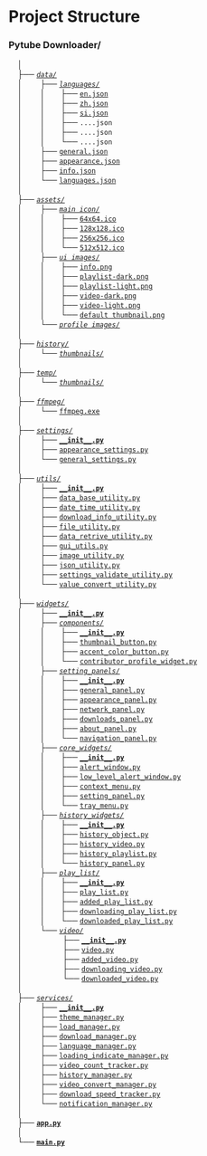 # Project Structure

### Pytube Downloader/<br>
&nbsp;&nbsp;&nbsp;&nbsp;│<br>
&nbsp;&nbsp;&nbsp;&nbsp;├── [_`data/`_](data/)<br>
&nbsp;&nbsp;&nbsp;&nbsp;│    &nbsp;&nbsp;&nbsp;&nbsp;&nbsp;&nbsp;&nbsp;├── [_`languages/`_](data/languages/)<br>
&nbsp;&nbsp;&nbsp;&nbsp;│    &nbsp;&nbsp;&nbsp;&nbsp;&nbsp;&nbsp;&nbsp;│    &nbsp;&nbsp;&nbsp;&nbsp;&nbsp;&nbsp;├── [`en.json`](data/languages/en.json)<br>
&nbsp;&nbsp;&nbsp;&nbsp;│    &nbsp;&nbsp;&nbsp;&nbsp;&nbsp;&nbsp;&nbsp;│    &nbsp;&nbsp;&nbsp;&nbsp;&nbsp;&nbsp;├── [`zh.json`](data/languages/zh.json)<br>
&nbsp;&nbsp;&nbsp;&nbsp;│    &nbsp;&nbsp;&nbsp;&nbsp;&nbsp;&nbsp;&nbsp;│    &nbsp;&nbsp;&nbsp;&nbsp;&nbsp;&nbsp;├── [`si.json`](data/languages/si.json)<br>
&nbsp;&nbsp;&nbsp;&nbsp;│    &nbsp;&nbsp;&nbsp;&nbsp;&nbsp;&nbsp;&nbsp;│    &nbsp;&nbsp;&nbsp;&nbsp;&nbsp;&nbsp;├── `....json`<br>
&nbsp;&nbsp;&nbsp;&nbsp;│    &nbsp;&nbsp;&nbsp;&nbsp;&nbsp;&nbsp;&nbsp;│    &nbsp;&nbsp;&nbsp;&nbsp;&nbsp;&nbsp;├── `....json`<br>
&nbsp;&nbsp;&nbsp;&nbsp;│    &nbsp;&nbsp;&nbsp;&nbsp;&nbsp;&nbsp;&nbsp;│    &nbsp;&nbsp;&nbsp;&nbsp;&nbsp;&nbsp;└── `....json`<br>
&nbsp;&nbsp;&nbsp;&nbsp;│    &nbsp;&nbsp;&nbsp;&nbsp;&nbsp;&nbsp;&nbsp;├── [`general.json`](data/general.json)<br>
&nbsp;&nbsp;&nbsp;&nbsp;│    &nbsp;&nbsp;&nbsp;&nbsp;&nbsp;&nbsp;&nbsp;├── [`appearance.json`](data/appearance.json)<br>
&nbsp;&nbsp;&nbsp;&nbsp;│    &nbsp;&nbsp;&nbsp;&nbsp;&nbsp;&nbsp;&nbsp;├── [`info.json`](data/info.json)<br>
&nbsp;&nbsp;&nbsp;&nbsp;│    &nbsp;&nbsp;&nbsp;&nbsp;&nbsp;&nbsp;&nbsp;└── [`languages.json`](data/languages.json)<br>
&nbsp;&nbsp;&nbsp;&nbsp;│<br>
&nbsp;&nbsp;&nbsp;&nbsp;├── [_`assets/`_](assets/)<br>
&nbsp;&nbsp;&nbsp;&nbsp;│    &nbsp;&nbsp;&nbsp;&nbsp;&nbsp;&nbsp;&nbsp;├── [_`main icon/`_](assets/main%20icon/)<br>
&nbsp;&nbsp;&nbsp;&nbsp;│    &nbsp;&nbsp;&nbsp;&nbsp;&nbsp;&nbsp;&nbsp;│    &nbsp;&nbsp;&nbsp;&nbsp;&nbsp;&nbsp;├── [`64x64.ico`](assets/main%20icon/64x64.ico)<br> 
&nbsp;&nbsp;&nbsp;&nbsp;│    &nbsp;&nbsp;&nbsp;&nbsp;&nbsp;&nbsp;&nbsp;│    &nbsp;&nbsp;&nbsp;&nbsp;&nbsp;&nbsp;├── [`128x128.ico`](assets/main%20icon/128x128.ico)<br> 
&nbsp;&nbsp;&nbsp;&nbsp;│    &nbsp;&nbsp;&nbsp;&nbsp;&nbsp;&nbsp;&nbsp;│    &nbsp;&nbsp;&nbsp;&nbsp;&nbsp;&nbsp;├── [`256x256.ico`](assets/main%20icon/256x256.ico)<br> 
&nbsp;&nbsp;&nbsp;&nbsp;│    &nbsp;&nbsp;&nbsp;&nbsp;&nbsp;&nbsp;&nbsp;│    &nbsp;&nbsp;&nbsp;&nbsp;&nbsp;&nbsp;└── [`512x512.ico`](assets/main%20icon/512x512.ico)<br> 
&nbsp;&nbsp;&nbsp;&nbsp;│    &nbsp;&nbsp;&nbsp;&nbsp;&nbsp;&nbsp;&nbsp;├── [_`ui images/`_](assets/ui%20images/)<br>
&nbsp;&nbsp;&nbsp;&nbsp;│    &nbsp;&nbsp;&nbsp;&nbsp;&nbsp;&nbsp;&nbsp;│    &nbsp;&nbsp;&nbsp;&nbsp;&nbsp;&nbsp;├── [`info.png`](assets/ui%20images/info.png)<br> 
&nbsp;&nbsp;&nbsp;&nbsp;│    &nbsp;&nbsp;&nbsp;&nbsp;&nbsp;&nbsp;&nbsp;│    &nbsp;&nbsp;&nbsp;&nbsp;&nbsp;&nbsp;├── [`playlist-dark.png`](assets/ui%20images/playlist-dark.png)<br> 
&nbsp;&nbsp;&nbsp;&nbsp;│    &nbsp;&nbsp;&nbsp;&nbsp;&nbsp;&nbsp;&nbsp;│    &nbsp;&nbsp;&nbsp;&nbsp;&nbsp;&nbsp;├── [`playlist-light.png`](assets/ui%20images/playlist-light.png)<br> 
&nbsp;&nbsp;&nbsp;&nbsp;│    &nbsp;&nbsp;&nbsp;&nbsp;&nbsp;&nbsp;&nbsp;│    &nbsp;&nbsp;&nbsp;&nbsp;&nbsp;&nbsp;├── [`video-dark.png`](assets/ui%20images/video-dark.png)<br> 
&nbsp;&nbsp;&nbsp;&nbsp;│    &nbsp;&nbsp;&nbsp;&nbsp;&nbsp;&nbsp;&nbsp;│    &nbsp;&nbsp;&nbsp;&nbsp;&nbsp;&nbsp;├── [`video-light.png`](assets/ui%20images/video-light.png)<br> 
&nbsp;&nbsp;&nbsp;&nbsp;│    &nbsp;&nbsp;&nbsp;&nbsp;&nbsp;&nbsp;&nbsp;│    &nbsp;&nbsp;&nbsp;&nbsp;&nbsp;&nbsp;└── [`default thumbnail.png`](assets/ui%20images/default%20thumbnail.png)<br>
&nbsp;&nbsp;&nbsp;&nbsp;│    &nbsp;&nbsp;&nbsp;&nbsp;&nbsp;&nbsp;&nbsp;└── [_`profile images/`_](assets/profile%20images/)<br>
&nbsp;&nbsp;&nbsp;&nbsp;│<br>
&nbsp;&nbsp;&nbsp;&nbsp;├── [_`history/`_](history/)<br>
&nbsp;&nbsp;&nbsp;&nbsp;│    &nbsp;&nbsp;&nbsp;&nbsp;&nbsp;&nbsp;&nbsp;└── [_`thumbnails/`_](history/thumbnails/)<br>
&nbsp;&nbsp;&nbsp;&nbsp;│<br>
&nbsp;&nbsp;&nbsp;&nbsp;├── [_`temp/`_](temp/)<br>
&nbsp;&nbsp;&nbsp;&nbsp;│    &nbsp;&nbsp;&nbsp;&nbsp;&nbsp;&nbsp;&nbsp;└── [_`thumbnails/`_](temp/thumbnails/)<br>
&nbsp;&nbsp;&nbsp;&nbsp;│<br>
&nbsp;&nbsp;&nbsp;&nbsp;├── [_`ffmpeg/`_](ffmpeg/)<br>
&nbsp;&nbsp;&nbsp;&nbsp;│    &nbsp;&nbsp;&nbsp;&nbsp;&nbsp;&nbsp;&nbsp;└── [`ffmpeg.exe`](https://ffmpeg.org/download.html)<br>
&nbsp;&nbsp;&nbsp;&nbsp;│<br>
&nbsp;&nbsp;&nbsp;&nbsp;├── [_`settings/`_](settings/)<br>
&nbsp;&nbsp;&nbsp;&nbsp;│    &nbsp;&nbsp;&nbsp;&nbsp;&nbsp;&nbsp;&nbsp;├── [**`__init__.py`**](settings/__init__.py)<br>
&nbsp;&nbsp;&nbsp;&nbsp;│    &nbsp;&nbsp;&nbsp;&nbsp;&nbsp;&nbsp;&nbsp;├── [`appearance_settings.py`](settings/appearance_settings.py)<br>
&nbsp;&nbsp;&nbsp;&nbsp;│    &nbsp;&nbsp;&nbsp;&nbsp;&nbsp;&nbsp;&nbsp;└── [`general_settings.py`](settings/general_settings.py)<br>
&nbsp;&nbsp;&nbsp;&nbsp;│<br>
&nbsp;&nbsp;&nbsp;&nbsp;├── [_`utils/`_](utils/)<br>
&nbsp;&nbsp;&nbsp;&nbsp;│    &nbsp;&nbsp;&nbsp;&nbsp;&nbsp;&nbsp;&nbsp;├── [**`__init__.py`**](utils/__init__.py)<br>
&nbsp;&nbsp;&nbsp;&nbsp;│    &nbsp;&nbsp;&nbsp;&nbsp;&nbsp;&nbsp;&nbsp;├── [`data_base_utility.py`](utils/data_base_utility.py)<br>
&nbsp;&nbsp;&nbsp;&nbsp;│    &nbsp;&nbsp;&nbsp;&nbsp;&nbsp;&nbsp;&nbsp;├── [`date_time_utility.py`](utils/date_time_utility.py)<br>
&nbsp;&nbsp;&nbsp;&nbsp;│    &nbsp;&nbsp;&nbsp;&nbsp;&nbsp;&nbsp;&nbsp;├── [`download_info_utility.py`](utils/download_info_utility.py)<br>
&nbsp;&nbsp;&nbsp;&nbsp;│    &nbsp;&nbsp;&nbsp;&nbsp;&nbsp;&nbsp;&nbsp;├── [`file_utility.py`](utils/file_utility.py)<br>
&nbsp;&nbsp;&nbsp;&nbsp;│    &nbsp;&nbsp;&nbsp;&nbsp;&nbsp;&nbsp;&nbsp;├── [`data_retrive_utility.py`](utils/data_retrive_utility.py)<br>
&nbsp;&nbsp;&nbsp;&nbsp;│    &nbsp;&nbsp;&nbsp;&nbsp;&nbsp;&nbsp;&nbsp;├── [`gui_utils.py`](utils/gui_utils.py)<br>
&nbsp;&nbsp;&nbsp;&nbsp;│    &nbsp;&nbsp;&nbsp;&nbsp;&nbsp;&nbsp;&nbsp;├── [`image_utility.py`](utils/image_utility.py)<br>
&nbsp;&nbsp;&nbsp;&nbsp;│    &nbsp;&nbsp;&nbsp;&nbsp;&nbsp;&nbsp;&nbsp;├── [`json_utility.py`](utils/json_utility.py)<br>
&nbsp;&nbsp;&nbsp;&nbsp;│    &nbsp;&nbsp;&nbsp;&nbsp;&nbsp;&nbsp;&nbsp;├── [`settings_validate_utility.py`](utils/settings_validate_utility.py)<br>
&nbsp;&nbsp;&nbsp;&nbsp;│    &nbsp;&nbsp;&nbsp;&nbsp;&nbsp;&nbsp;&nbsp;└── [`value_convert_utility.py`](utils/value_convert_utility.py)<br>
&nbsp;&nbsp;&nbsp;&nbsp;│<br>
&nbsp;&nbsp;&nbsp;&nbsp;├── [_`widgets/`_](widgets/)<br>
&nbsp;&nbsp;&nbsp;&nbsp;│    &nbsp;&nbsp;&nbsp;&nbsp;&nbsp;&nbsp;&nbsp;├── [**`__init__.py`**](widgets/__init__.py)<br>
&nbsp;&nbsp;&nbsp;&nbsp;│    &nbsp;&nbsp;&nbsp;&nbsp;&nbsp;&nbsp;&nbsp;├── [_`components/`_](widgets/components/)<br>
&nbsp;&nbsp;&nbsp;&nbsp;│    &nbsp;&nbsp;&nbsp;&nbsp;&nbsp;&nbsp;&nbsp;│    &nbsp;&nbsp;&nbsp;&nbsp;&nbsp;&nbsp;├── [**`__init__.py`**](widgets/components/__init__.py)<br>
&nbsp;&nbsp;&nbsp;&nbsp;│    &nbsp;&nbsp;&nbsp;&nbsp;&nbsp;&nbsp;&nbsp;│    &nbsp;&nbsp;&nbsp;&nbsp;&nbsp;&nbsp;├── [`thumbnail_button.py`](widgets/components/thumbnail_button.py)<br> 
&nbsp;&nbsp;&nbsp;&nbsp;│    &nbsp;&nbsp;&nbsp;&nbsp;&nbsp;&nbsp;&nbsp;│    &nbsp;&nbsp;&nbsp;&nbsp;&nbsp;&nbsp;├── [`accent_color_button.py`](widgets/components/accent_color_button.py)<br> 
&nbsp;&nbsp;&nbsp;&nbsp;│    &nbsp;&nbsp;&nbsp;&nbsp;&nbsp;&nbsp;&nbsp;│    &nbsp;&nbsp;&nbsp;&nbsp;&nbsp;&nbsp;└── [`contributor_profile_widget.py`](widgets/components/contributor_profile_widget.py)<br>
&nbsp;&nbsp;&nbsp;&nbsp;│    &nbsp;&nbsp;&nbsp;&nbsp;&nbsp;&nbsp;&nbsp;├── [_`setting_panels/`_](widgets/setting_panels/)<br>
&nbsp;&nbsp;&nbsp;&nbsp;│    &nbsp;&nbsp;&nbsp;&nbsp;&nbsp;&nbsp;&nbsp;│    &nbsp;&nbsp;&nbsp;&nbsp;&nbsp;&nbsp;├── [**`__init__.py`**](widgets/setting_panels/__init__.py)<br>
&nbsp;&nbsp;&nbsp;&nbsp;│    &nbsp;&nbsp;&nbsp;&nbsp;&nbsp;&nbsp;&nbsp;│    &nbsp;&nbsp;&nbsp;&nbsp;&nbsp;&nbsp;├── [`general_panel.py`](widgets/setting_panels/general_panel.py)<br> 
&nbsp;&nbsp;&nbsp;&nbsp;│    &nbsp;&nbsp;&nbsp;&nbsp;&nbsp;&nbsp;&nbsp;│    &nbsp;&nbsp;&nbsp;&nbsp;&nbsp;&nbsp;├── [`appearance_panel.py`](widgets/setting_panels/appearance_panel.py)<br> 
&nbsp;&nbsp;&nbsp;&nbsp;│    &nbsp;&nbsp;&nbsp;&nbsp;&nbsp;&nbsp;&nbsp;│    &nbsp;&nbsp;&nbsp;&nbsp;&nbsp;&nbsp;├── [`network_panel.py`](widgets/setting_panels/network_panel.py)<br> 
&nbsp;&nbsp;&nbsp;&nbsp;│    &nbsp;&nbsp;&nbsp;&nbsp;&nbsp;&nbsp;&nbsp;│    &nbsp;&nbsp;&nbsp;&nbsp;&nbsp;&nbsp;├── [`downloads_panel.py`](widgets/setting_panels/downloads_panel.py)<br> 
&nbsp;&nbsp;&nbsp;&nbsp;│    &nbsp;&nbsp;&nbsp;&nbsp;&nbsp;&nbsp;&nbsp;│    &nbsp;&nbsp;&nbsp;&nbsp;&nbsp;&nbsp;├── [`about_panel.py`](widgets/setting_panels/about_panel.py)<br> 
&nbsp;&nbsp;&nbsp;&nbsp;│    &nbsp;&nbsp;&nbsp;&nbsp;&nbsp;&nbsp;&nbsp;│    &nbsp;&nbsp;&nbsp;&nbsp;&nbsp;&nbsp;└── [`navigation_panel.py`](widgets/setting_panels/navigation_panel.py)<br> 
&nbsp;&nbsp;&nbsp;&nbsp;│    &nbsp;&nbsp;&nbsp;&nbsp;&nbsp;&nbsp;&nbsp;├── [_`core_widgets/`_](widgets/core_widgets/)<br>
&nbsp;&nbsp;&nbsp;&nbsp;│    &nbsp;&nbsp;&nbsp;&nbsp;&nbsp;&nbsp;&nbsp;│    &nbsp;&nbsp;&nbsp;&nbsp;&nbsp;&nbsp;├── [**`__init__.py`**](widgets/core_widgets/__init__.py)<br>
&nbsp;&nbsp;&nbsp;&nbsp;│    &nbsp;&nbsp;&nbsp;&nbsp;&nbsp;&nbsp;&nbsp;│    &nbsp;&nbsp;&nbsp;&nbsp;&nbsp;&nbsp;├── [`alert_window.py`](widgets/core_widgets/alert_window.py)<br> 
&nbsp;&nbsp;&nbsp;&nbsp;│    &nbsp;&nbsp;&nbsp;&nbsp;&nbsp;&nbsp;&nbsp;│    &nbsp;&nbsp;&nbsp;&nbsp;&nbsp;&nbsp;├── [`low_level_alert_window.py`](widgets/core_widgets/low_level_alert_window.py)<br> 
&nbsp;&nbsp;&nbsp;&nbsp;│    &nbsp;&nbsp;&nbsp;&nbsp;&nbsp;&nbsp;&nbsp;│    &nbsp;&nbsp;&nbsp;&nbsp;&nbsp;&nbsp;├── [`context_menu.py`](widgets/core_widgets/context_menu.py)<br> 
&nbsp;&nbsp;&nbsp;&nbsp;│    &nbsp;&nbsp;&nbsp;&nbsp;&nbsp;&nbsp;&nbsp;│    &nbsp;&nbsp;&nbsp;&nbsp;&nbsp;&nbsp;├── [`setting_panel.py`](widgets/core_widgets/setting_panel.py)<br> 
&nbsp;&nbsp;&nbsp;&nbsp;│    &nbsp;&nbsp;&nbsp;&nbsp;&nbsp;&nbsp;&nbsp;│    &nbsp;&nbsp;&nbsp;&nbsp;&nbsp;&nbsp;└── [`tray_menu.py`](widgets/core_widgets/tray_menu.py)<br>
&nbsp;&nbsp;&nbsp;&nbsp;│    &nbsp;&nbsp;&nbsp;&nbsp;&nbsp;&nbsp;&nbsp;├── [_`history_widgets/`_](widgets/history_widgets/)<br>
&nbsp;&nbsp;&nbsp;&nbsp;│    &nbsp;&nbsp;&nbsp;&nbsp;&nbsp;&nbsp;&nbsp;│    &nbsp;&nbsp;&nbsp;&nbsp;&nbsp;&nbsp;├── [**`__init__.py`**](widgets/history_widgets/__init__.py)<br>
&nbsp;&nbsp;&nbsp;&nbsp;│    &nbsp;&nbsp;&nbsp;&nbsp;&nbsp;&nbsp;&nbsp;│    &nbsp;&nbsp;&nbsp;&nbsp;&nbsp;&nbsp;├── [`history_object.py`](widgets/history_widgets/history_object.py)<br> 
&nbsp;&nbsp;&nbsp;&nbsp;│    &nbsp;&nbsp;&nbsp;&nbsp;&nbsp;&nbsp;&nbsp;│    &nbsp;&nbsp;&nbsp;&nbsp;&nbsp;&nbsp;├── [`history_video.py`](widgets/history_widgets/history_video.py)<br> 
&nbsp;&nbsp;&nbsp;&nbsp;│    &nbsp;&nbsp;&nbsp;&nbsp;&nbsp;&nbsp;&nbsp;│    &nbsp;&nbsp;&nbsp;&nbsp;&nbsp;&nbsp;├── [`history_playlist.py`](widgets/history_widgets/history_playlist.py)<br>
&nbsp;&nbsp;&nbsp;&nbsp;│    &nbsp;&nbsp;&nbsp;&nbsp;&nbsp;&nbsp;&nbsp;│    &nbsp;&nbsp;&nbsp;&nbsp;&nbsp;&nbsp;└── [`history_panel.py`](widgets/history_widgets/history_panel.py)<br> 
&nbsp;&nbsp;&nbsp;&nbsp;│    &nbsp;&nbsp;&nbsp;&nbsp;&nbsp;&nbsp;&nbsp;├── [_`play_list/`_](widgets/play_list/)<br>
&nbsp;&nbsp;&nbsp;&nbsp;│    &nbsp;&nbsp;&nbsp;&nbsp;&nbsp;&nbsp;&nbsp;│    &nbsp;&nbsp;&nbsp;&nbsp;&nbsp;&nbsp;├── [**`__init__.py`**](widgets/play_list/__init__.py)<br>
&nbsp;&nbsp;&nbsp;&nbsp;│    &nbsp;&nbsp;&nbsp;&nbsp;&nbsp;&nbsp;&nbsp;│    &nbsp;&nbsp;&nbsp;&nbsp;&nbsp;&nbsp;├── [`play_list.py`](widgets/play_list/play_list.py)<br> 
&nbsp;&nbsp;&nbsp;&nbsp;│    &nbsp;&nbsp;&nbsp;&nbsp;&nbsp;&nbsp;&nbsp;│    &nbsp;&nbsp;&nbsp;&nbsp;&nbsp;&nbsp;├── [`added_play_list.py`](widgets/play_list/added_play_list.py)<br> 
&nbsp;&nbsp;&nbsp;&nbsp;│    &nbsp;&nbsp;&nbsp;&nbsp;&nbsp;&nbsp;&nbsp;│    &nbsp;&nbsp;&nbsp;&nbsp;&nbsp;&nbsp;├── [`downloading_play_list.py`](widgets/play_list/downloading_play_list.py)<br> 
&nbsp;&nbsp;&nbsp;&nbsp;│    &nbsp;&nbsp;&nbsp;&nbsp;&nbsp;&nbsp;&nbsp;│    &nbsp;&nbsp;&nbsp;&nbsp;&nbsp;&nbsp;└── [`downloaded_play_list.py`](widgets/play_list/downloaded_play_list.py)<br>
&nbsp;&nbsp;&nbsp;&nbsp;│    &nbsp;&nbsp;&nbsp;&nbsp;&nbsp;&nbsp;&nbsp;└── [_`video/`_](widgets/video/)<br>
&nbsp;&nbsp;&nbsp;&nbsp;│    &nbsp;&nbsp;&nbsp;&nbsp;&nbsp;&nbsp;&nbsp;     &nbsp;&nbsp;&nbsp;&nbsp;&nbsp;&nbsp;&nbsp;&nbsp;&nbsp;├── [**`__init__.py`**](widgets/video/__init__.py)<br>
&nbsp;&nbsp;&nbsp;&nbsp;│    &nbsp;&nbsp;&nbsp;&nbsp;&nbsp;&nbsp;&nbsp;     &nbsp;&nbsp;&nbsp;&nbsp;&nbsp;&nbsp;&nbsp;&nbsp;&nbsp;├── [`video.py`](widgets/video/video.py)<br> 
&nbsp;&nbsp;&nbsp;&nbsp;│    &nbsp;&nbsp;&nbsp;&nbsp;&nbsp;&nbsp;&nbsp;     &nbsp;&nbsp;&nbsp;&nbsp;&nbsp;&nbsp;&nbsp;&nbsp;&nbsp;├── [`added_video.py`](widgets/video/added_video.py)<br> 
&nbsp;&nbsp;&nbsp;&nbsp;│    &nbsp;&nbsp;&nbsp;&nbsp;&nbsp;&nbsp;&nbsp;     &nbsp;&nbsp;&nbsp;&nbsp;&nbsp;&nbsp;&nbsp;&nbsp;&nbsp;├── [`downloading_video.py`](widgets/video/downloading_video.py)<br> 
&nbsp;&nbsp;&nbsp;&nbsp;│    &nbsp;&nbsp;&nbsp;&nbsp;&nbsp;&nbsp;&nbsp;     &nbsp;&nbsp;&nbsp;&nbsp;&nbsp;&nbsp;&nbsp;&nbsp;&nbsp;└── [`downloaded_video.py`](widgets/video/downloaded_video.py)<br>
&nbsp;&nbsp;&nbsp;&nbsp;│<br>
&nbsp;&nbsp;&nbsp;&nbsp;├── [_`services/`_](services/)<br>
&nbsp;&nbsp;&nbsp;&nbsp;│    &nbsp;&nbsp;&nbsp;&nbsp;&nbsp;&nbsp;&nbsp;├── [**`__init__.py`**](services/__init__.py)<br>
&nbsp;&nbsp;&nbsp;&nbsp;│    &nbsp;&nbsp;&nbsp;&nbsp;&nbsp;&nbsp;&nbsp;├── [`theme_manager.py`](services/theme_manager.py)<br>
&nbsp;&nbsp;&nbsp;&nbsp;│    &nbsp;&nbsp;&nbsp;&nbsp;&nbsp;&nbsp;&nbsp;├── [`load_manager.py`](services/load_manager.py)<br>
&nbsp;&nbsp;&nbsp;&nbsp;│    &nbsp;&nbsp;&nbsp;&nbsp;&nbsp;&nbsp;&nbsp;├── [`download_manager.py`](services/download_manager.py)<br>
&nbsp;&nbsp;&nbsp;&nbsp;│    &nbsp;&nbsp;&nbsp;&nbsp;&nbsp;&nbsp;&nbsp;├── [`language_manager.py`](services/language_manager.py)<br>
&nbsp;&nbsp;&nbsp;&nbsp;│    &nbsp;&nbsp;&nbsp;&nbsp;&nbsp;&nbsp;&nbsp;├── [`loading_indicate_manager.py`](services/loading_indicate_manager.py)<br>
&nbsp;&nbsp;&nbsp;&nbsp;│    &nbsp;&nbsp;&nbsp;&nbsp;&nbsp;&nbsp;&nbsp;├── [`video_count_tracker.py`](services/video_count_tracker.py)<br>
&nbsp;&nbsp;&nbsp;&nbsp;│    &nbsp;&nbsp;&nbsp;&nbsp;&nbsp;&nbsp;&nbsp;├── [`history_manager.py`](services/history_manager.py)<br>
&nbsp;&nbsp;&nbsp;&nbsp;│    &nbsp;&nbsp;&nbsp;&nbsp;&nbsp;&nbsp;&nbsp;├── [`video_convert_manager.py`](services/video_convert_manager.py)<br>
&nbsp;&nbsp;&nbsp;&nbsp;│    &nbsp;&nbsp;&nbsp;&nbsp;&nbsp;&nbsp;&nbsp;├── [`download_speed_tracker.py`](services/download_speed_tracker.py)<br>
&nbsp;&nbsp;&nbsp;&nbsp;│    &nbsp;&nbsp;&nbsp;&nbsp;&nbsp;&nbsp;&nbsp;└── [`notification_manager.py`](services/notification_manager.py)<br>
&nbsp;&nbsp;&nbsp;&nbsp;│<br>
&nbsp;&nbsp;&nbsp;&nbsp;├── [**`app.py`**](app.py)<br>
&nbsp;&nbsp;&nbsp;&nbsp;│<br>
&nbsp;&nbsp;&nbsp;&nbsp;└── [**`main.py`**](main.py)<br>
